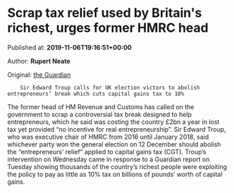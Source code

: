 
# Scrap tax relief used by Britain's richest, urges former HMRC head

Published at: **2019-11-06T19:16:51+00:00**

Author: **Rupert Neate**

Original: [the Guardian](https://www.theguardian.com/politics/2019/nov/06/scrap-tax-relief-used-by-britains-richest-urges-former-hmrc-head)


        Sir Edward Troup calls for UK election victors to abolish entrepreneurs’ break which cuts capital gains tax to 10%
      
The former head of HM Revenue and Customs has called on the government to scrap a controversial tax break designed to help entrepreneurs, which he said was costing the country £2bn a year in lost tax yet provided “no incentive for real entrepreneurship”.
Sir Edward Troup, who was executive chair of HMRC from 2016 until January 2018, said whichever party won the general election on 12 December should abolish the “entrepreneurs’ relief” applied to capital gains tax (CGT).
Troup’s intervention on Wednesday came in response to a Guardian report on Tuesday showing thousands of the country’s richest people were exploiting the policy to pay as little as 10% tax on billions of pounds’ worth of capital gains.
